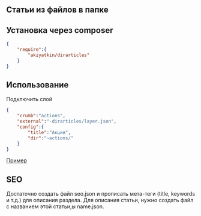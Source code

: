 ## Статьи из файлов в папке

## Установка через composer

```json
{
	"require":{
		"akiyatkin/dirarticles"
	}
}
```

## Использование

Подключить слой
```json
{
	"crumb":"actions",
	"external":"-dirarticles/layer.json",
	"config":{
		"title":"Акции",
		"dir":"~actions/"
	}
}
```

[Пример](http://vss63.ru/services)

## SEO
Достаточно создать файл seo.json и прописать мета-теги (title, keywords и т.д.) для описания раздела. 
Для описания статьи, нужно создать файл с названием этой статьи,ы name.json.
